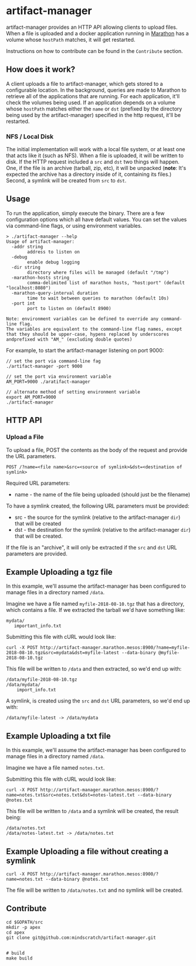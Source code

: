 # artifact-manager

artifact-manager provides an HTTP API allowing clients to upload files. When a file is
uploaded and a docker application running in [Marathon](https://mesosphere.github.io/marathon/)
has a volume whose `hostPath` matches, it will get restarted.

Instructions on how to contribute can be found in the `Contribute` section.

## How does it work?

A client uploads a file to artifact-manager, which gets stored to a configurable location. In
the background, queries are made to Marathon to retrieve all of the applications that are
running. For each application, it'll check the volumes being used. If an application depends on
a volume whose `hostPath` matches either the `name` or `dst` (prefixed by the directory being used by the artifact-manager) specified in the http request, it'll be restarted.

### NFS / Local Disk

The initial implementation will work with a local file system, or at least one that acts like it (such as NFS). When a file is uploaded, it will be written to disk. If the HTTP request included a `src` and `dst` two things will happen. One, if the file is an archive (tarball, zip, etc), it will be unpacked (**note**: It's expected the archive has a directory inside of it, containing its files.) Second, a symlink will be created from `src` to `dst`.

## Usage

To run the application, simply execute the binary. There are a few configuration options which all have
default values. You can set the values via command-line flags, or using environment variables.

```
> ./artifact-manager --help
Usage of artifact-manager:
  -addr string
        address to listen on
  -debug
        enable debug logging
  -dir string
        directory where files will be managed (default "/tmp")
  -marathon-hosts string
        comma-delimited list of marathon hosts, "host:port" (default "localhost:8080")
  -marathon-query-interval duration
        time to wait between queries to marathon (default 10s)
  -port int
        port to listen on (default 8900)

Note: environment variables can be defined to override any command-line flag.
The variables are equivalent to the command-line flag names, except that they should be upper-case, hypens replaced by underscores andprefixed with "AM_" (excluding double quotes)
```

For example, to start the artifact-manager listening on port 9000:

```
// set the port via command-line fag
./artifact-manager -port 9000

// set the port via environment variable
AM_PORT=9000 ./aratifact-manager

// alternate method of setting environment variable
export AM_PORT=9000
./artifact-manager
```

## HTTP API

### Upload a File

To upload a file, POST the contents as the body of the request and provide the
URL parameters.

`POST /?name=<file name>&src=<source of symlink>&dst=<destination of symlink>`

Required URL parameters:

* name - the name of the file being uploaded (should just be the filename)

To have a symlink created, the following URL parameters must be provided:

* src - the source for the symlink (relative to the artifact-manager `dir`) that will be created
* dst - the destination for the symlink (relative to the artifact-manager `dir`) that will be created.

If the file is an "archive", it will only be extracted if the `src` and `dst` URL parameters
are provided.

## Example Uploading a tgz file

In this example, we'll assume the artifact-manager has been configured to manage files in a directory named
`/data`.

Imagine we have a file named `myfile-2018-08-10.tgz` that has a directory, which contains a file. If we
extracted the tarball we'd have something like:

```
mydata/
   important_info.txt
```

Submitting this file with cURL would look like:

```
curl -X POST http://artifact-manager.marathon.mesos:8900/?name=myfile-2018-08-10.tgz&src=mydata&dst=myfile-latest --data-binary @myfile-2018-08-10.tgz
```

This file will be written to `/data` and then extracted, so we'd end up with:

```
/data/myfile-2018-08-10.tgz
/data/mydata/
    import_info.txt
```

A symlink, is created using the `src` and `dst` URL parameters, so we'd end up with:

```
/data/myfile-latest -> /data/mydata
```

## Example Uploading a txt file

In this example, we'll assume the artifact-manager has been configured to manage files in a directory named
`/data`.

Imagine we have a file named `notes.txt`.

Submitting this file with cURL would look like:

```
curl -X POST http://artifact-manager.marathon.mesos:8900/?name=notes.txt&src=notes.txt&dst=notes-latest.txt --data-binary @notes.txt
```

This file will be written to `/data` and a symlink will be created, the result being:

```
/data/notes.txt
/data/notes-latest.txt -> /data/notes.txt
```

## Example Uploading a file without creating a symlink

```
curl -X POST http://artifact-manager.marathon.mesos:8900/?name=notes.txt --data-binary @notes.txt
```

The file will be written to `/data/notes.txt` and no symlink will be created.

## Contribute

```
cd $GOPATH/src
mkdir -p apex
cd apex
git clone git@github.com:mindscratch/artifact-manager.git


# build
make build
```
